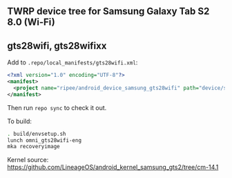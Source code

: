 ## TWRP device tree for Samsung Galaxy Tab S2 8.0 (Wi-Fi)
## gts28wifi, gts28wifixx

Add to `.repo/local_manifests/gts28wifi.xml`:

```xml
<?xml version="1.0" encoding="UTF-8"?>
<manifest>
  <project name="ripee/android_device_samsung_gts28wifi" path="device/samsung/gts28wifi" remote="github" revision="android-7.1" />
</manifest>
```

Then run `repo sync` to check it out.

To build:

```sh
. build/envsetup.sh
lunch omni_gts28wifi-eng
mka recoveryimage
```

Kernel source: https://github.com/LineageOS/android_kernel_samsung_gts2/tree/cm-14.1
